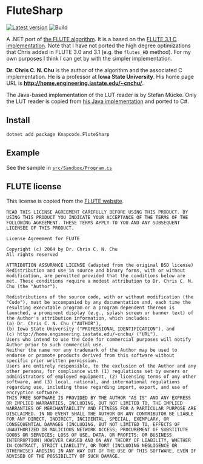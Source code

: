 # FluteSharp


[![Latest version](https://img.shields.io/nuget/v/Knapcode.FluteSharp)](https://www.nuget.org/packages/Knapcode.TorSharp) ![Build](https://github.com/joelverhagen/FluteSharp/workflows/Build/badge.svg)

A .NET port of [the FLUTE algorithm](https://home.engineering.iastate.edu/~cnchu/flute.html). It is a based on the [FLUTE 3.1 C implementation](https://home.engineering.iastate.edu/~cnchu/flute-3.1/flute-3.1.tgz). Note that I have not ported the high degree optimizations that Chris added in FLUTE 3.0 and 3.1 (e.g. the `flutes_HD` method). For my own purposes I think I can get by with the simpler implementation.

**Dr. Chris C. N. Chu** is the author of the algorithm and the associated C implementation. He is a professor at **Iowa State University**. His home page URL is **http://home.engineering.iastate.edu/~cnchu/**.

The Java-based implementation of the LUT reader is by Stefan Mücke. Only the LUT reader is copied from [his Java implementation](https://home.engineering.iastate.edu/~cnchu/Flute.java) and ported to C#.

## Install

```
dotnet add package Knapcode.FluteSharp
```

## Example

See the sample in [`src/Sandbox/Program.cs`](https://github.com/joelverhagen/FluteSharp/blob/main/src/Sandbox/Program.cs)

## FLUTE license

This license is copied from the [FLUTE website](https://home.engineering.iastate.edu/~cnchu/flute.html#License).

```plaintext
READ THIS LICENSE AGREEMENT CAREFULLY BEFORE USING THIS PRODUCT. BY USING THIS PRODUCT YOU INDICATE YOUR ACCEPTANCE OF THE TERMS OF THE FOLLOWING AGREEMENT. THESE TERMS APPLY TO YOU AND ANY SUBSEQUENT LICENSEE OF THIS PRODUCT.

License Agreement for FLUTE

Copyright (c) 2004 by Dr. Chris C. N. Chu
All rights reserved

ATTRIBUTION ASSURANCE LICENSE (adapted from the original BSD license) Redistribution and use in source and binary forms, with or without modification, are permitted provided that the conditions below are met. These conditions require a modest attribution to Dr. Chris C. N. Chu (the "Author").

Redistributions of the source code, with or without modification (the "Code"), must be accompanied by any documentation and, each time the resulting executable program or a program dependent thereon is launched, a prominent display (e.g., splash screen or banner text) of the Author's attribution information, which includes:
(a) Dr. Chris C. N. Chu ("AUTHOR"),
(b) Iowa State University ("PROFESSIONAL IDENTIFICATION"), and
(c) http://home.engineering.iastate.edu/~cnchu/ ("URL").
Users who intend to use the Code for commercial purposes will notify Author prior to such commercial use.
Neither the name nor any trademark of the Author may be used to endorse or promote products derived from this software without specific prior written permission.
Users are entirely responsible, to the exclusion of the Author and any other persons, for compliance with (1) regulations set by owners or administrators of employed equipment, (2) licensing terms of any other software, and (3) local, national, and international regulations regarding use, including those regarding import, export, and use of encryption software.
THIS FREE SOFTWARE IS PROVIDED BY THE AUTHOR "AS IS" AND ANY EXPRESS OR IMPLIED WARRANTIES, INCLUDING, BUT NOT LIMITED TO, THE IMPLIED WARRANTIES OF MERCHANTABILITY AND FITNESS FOR A PARTICULAR PURPOSE ARE DISCLAIMED. IN NO EVENT SHALL THE AUTHOR OR ANY CONTRIBUTOR BE LIABLE FOR ANY DIRECT, INDIRECT, INCIDENTAL, SPECIAL, EXEMPLARY, OR CONSEQUENTIAL DAMAGES (INCLUDING, BUT NOT LIMITED TO, EFFECTS OF UNAUTHORIZED OR MALICIOUS NETWORK ACCESS; PROCUREMENT OF SUBSTITUTE GOODS OR SERVICES; LOSS OF USE, DATA, OR PROFITS; OR BUSINESS INTERRUPTION) HOWEVER CAUSED AND ON ANY THEORY OF LIABILITY, WHETHER IN CONTRACT, STRICT LIABILITY, OR TORT (INCLUDING NEGLIGENCE OR OTHERWISE) ARISING IN ANY WAY OUT OF THE USE OF THIS SOFTWARE, EVEN IF ADVISED OF THE POSSIBILITY OF SUCH DAMAGE.
```